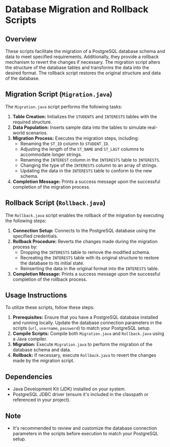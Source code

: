 # Database Migration and Rollback Scripts

## Overview

These scripts facilitate the migration of a PostgreSQL database schema and data to meet specified requirements. Additionally, they provide a rollback mechanism to revert the changes if necessary. The migration script alters the structure of the database tables and transforms the data into the desired format. The rollback script restores the original structure and data of the database.

## Migration Script (`Migration.java`)

The `Migration.java` script performs the following tasks:

1. **Table Creation:** Initializes the `STUDENTS` and `INTERESTS` tables with the required structure.
2. **Data Population:** Inserts sample data into the tables to simulate real-world scenarios.
3. **Migration Process:** Executes the migration steps, including:
    - Renaming the `ST_ID` column to `STUDENT_ID`.
    - Adjusting the length of the `ST_NAME` and `ST_LAST` columns to accommodate longer strings.
    - Renaming the `INTEREST` column in the `INTERESTS` table to `INTERESTS`.
    - Changing the type of the `INTERESTS` column to an array of strings.
    - Updating the data in the `INTERESTS` table to conform to the new schema.
4. **Completion Message:** Prints a success message upon the successful completion of the migration process.

## Rollback Script (`Rollback.java`)

The `Rollback.java` script enables the rollback of the migration by executing the following steps:

1. **Connection Setup:** Connects to the PostgreSQL database using the specified credentials.
2. **Rollback Procedure:** Reverts the changes made during the migration process by:
    - Dropping the `INTERESTS` table to remove the modified schema.
    - Recreating the `INTERESTS` table with its original structure to restore the database to its initial state.
    - Reinserting the data in the original format into the `INTERESTS` table.
3. **Completion Message:** Prints a success message upon the successful completion of the rollback process.

## Usage Instructions

To utilize these scripts, follow these steps:

1. **Prerequisites:** Ensure that you have a PostgreSQL database installed and running locally. Update the database connection parameters in the scripts (`url`, `username`, `password`) to match your PostgreSQL setup.
2. **Compile Scripts:** Compile both `Migration.java` and `Rollback.java` using a Java compiler.
3. **Migration:** Execute `Migration.java` to perform the migration of the database schema and data.
4. **Rollback:** If necessary, execute `Rollback.java` to revert the changes made by the migration script.

## Dependencies

- Java Development Kit (JDK) installed on your system.
- PostgreSQL JDBC driver (ensure it's included in the classpath or referenced in your project).

## Note

- It's recommended to review and customize the database connection parameters in the scripts before execution to match your PostgreSQL setup.
